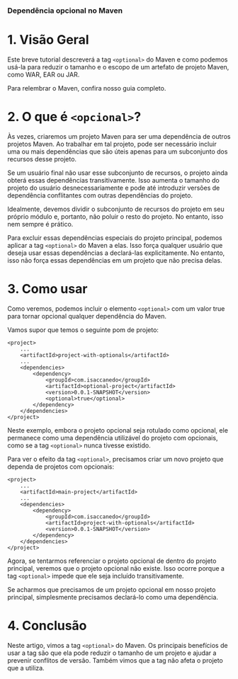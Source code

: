 ### Dependência opcional no Maven

# 1. Visão Geral
Este breve tutorial descreverá a tag ```<optional>``` do Maven e como podemos usá-la para reduzir o tamanho e o escopo de um artefato de projeto Maven, como WAR, EAR ou JAR.

Para relembrar o Maven, confira nosso guia completo.

# 2. O que é ```<opcional>```?
Às vezes, criaremos um projeto Maven para ser uma dependência de outros projetos Maven. Ao trabalhar em tal projeto, pode ser necessário incluir uma ou mais dependências que são úteis apenas para um subconjunto dos recursos desse projeto.

Se um usuário final não usar esse subconjunto de recursos, o projeto ainda obterá essas dependências transitivamente. Isso aumenta o tamanho do projeto do usuário desnecessariamente e pode até introduzir versões de dependência conflitantes com outras dependências do projeto.

Idealmente, devemos dividir o subconjunto de recursos do projeto em seu próprio módulo e, portanto, não poluir o resto do projeto. No entanto, isso nem sempre é prático.

Para excluir essas dependências especiais do projeto principal, podemos aplicar a tag ```<optional>``` do Maven a elas. Isso força qualquer usuário que deseja usar essas dependências a declará-las explicitamente. No entanto, isso não força essas dependências em um projeto que não precisa delas.

# 3. Como usar <opcional>
Como veremos, podemos incluir o elemento ```<optional>``` com um valor true para tornar opcional qualquer dependência do Maven.

Vamos supor que temos o seguinte pom de projeto:

```
<project>
    ...
    <artifactId>project-with-optionals</artifactId>
    ...
    <dependencies>
        <dependency>
            <groupId>com.isaccanedo</groupId>
            <artifactId>optional-project</artifactId>
            <version>0.0.1-SNAPSHOT</version>
            <optional>true</optional>
        </dependency>
    </dependencies>
</project>
```

Neste exemplo, embora o projeto opcional seja rotulado como opcional, ele permanece como uma dependência utilizável do projeto com opcionais, como se a tag ```<optional>``` nunca tivesse existido.

Para ver o efeito da tag ```<optional>```, precisamos criar um novo projeto que dependa de projetos com opcionais:

```
<project>
    ...
    <artifactId>main-project</artifactId>
    ...
    <dependencies>
        <dependency>
            <groupId>com.isaccanedo</groupId>
            <artifactId>project-with-optionals</artifactId>
            <version>0.0.1-SNAPSHOT</version>
        </dependency>
    </dependencies>
</project>
```

Agora, se tentarmos referenciar o projeto opcional de dentro do projeto principal, veremos que o projeto opcional não existe. Isso ocorre porque a tag ```<optional>``` impede que ele seja incluído transitivamente.

Se acharmos que precisamos de um projeto opcional em nosso projeto principal, simplesmente precisamos declará-lo como uma dependência.

# 4. Conclusão
Neste artigo, vimos a tag ```<optional>``` do Maven. Os principais benefícios de usar a tag são que ela pode reduzir o tamanho de um projeto e ajudar a prevenir conflitos de versão. Também vimos que a tag não afeta o projeto que a utiliza.
